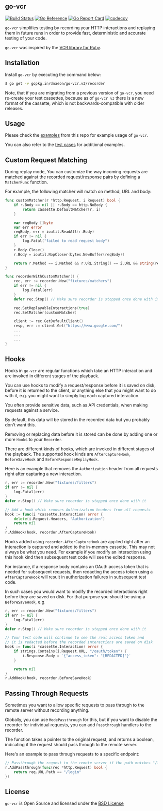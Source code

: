 ## go-vcr

[![Build Status](https://github.com/dnaeon/go-vcr/actions/workflows/test.yaml/badge.svg)](https://github.com/dnaeon/go-vcr/actions/workflows/test.yaml/badge.svg)
[![Go Reference](https://pkg.go.dev/badge/gopkg.in/dnaeon/go-vcr.v3.svg)](https://pkg.go.dev/gopkg.in/dnaeon/go-vcr.v3)
[![Go Report Card](https://goreportcard.com/badge/gopkg.in/dnaeon/go-vcr.v3)](https://goreportcard.com/report/gopkg.in/dnaeon/go-vcr.v3)
[![codecov](https://codecov.io/gh/dnaeon/go-vcr/branch/master/graph/badge.svg)](https://codecov.io/gh/dnaeon/go-vcr)

`go-vcr` simplifies testing by recording your HTTP interactions and
replaying them in future runs in order to provide fast, deterministic
and accurate testing of your code.

`go-vcr` was inspired by the [VCR library for Ruby](https://github.com/vcr/vcr).

## Installation

Install `go-vcr` by executing the command below:

```bash
$ go get -v gopkg.in/dnaeon/go-vcr.v3/recorder
```

Note, that if you are migrating from a previous version of `go-vcr`,
you need re-create your test cassettes, because as of `go-vcr v3`
there is a new format of the cassette, which is not
backwards-compatible with older releases.

## Usage

Please check the [examples](./examples) from this repo for example
usage of `go-vcr`.

You can also refer to the [test cases](./recorder/recorder_test.go)
for additional examples.

## Custom Request Matching

During replay mode, You can customize the way incoming requests are
matched against the recorded request/response pairs by defining a
`MatcherFunc` function.

For example, the following matcher will match on method, URL and body:

```go
func customMatcher(r *http.Request, i Request) bool {
	if r.Body == nil || r.Body == http.NoBody {
		return cassette.DefaultMatcher(r, i)
	}

	var reqBody []byte
	var err error
	reqBody, err = ioutil.ReadAll(r.Body)
	if err != nil {
		log.Fatal("failed to read request body")
	}
	r.Body.Close()
	r.Body = ioutil.NopCloser(bytes.NewBuffer(reqBody))

	return r.Method == i.Method && r.URL.String() == i.URL && string(reqBody) == i.Body
}

func recorderWithCustomMatcher() {
	rec, err := recorder.New("fixtures/matchers")
	if err != nil {
		log.Fatal(err)
	}
	defer rec.Stop() // Make sure recorder is stopped once done with it

	rec.SetReplayableInteractions(true)
	rec.SetMatcher(customMatcher)

	client := rec.GetDefaultClient()
	resp, err := client.Get("https://www.google.com/")
	...
	...
	...
}
```

## Hooks

Hooks in `go-vcr` are regular functions which take an HTTP interaction
and are invoked in different stages of the playback.

You can use hooks to modify a request/response before it is saved on
disk, before it is returned to the client, or anything else that you
might want to do with it, e.g. you might want to simply log each
captured interaction.

You often provide sensitive data, such as API credentials, when making
requests against a service.

By default, this data will be stored in the recorded data but you
probably don't want this.

Removing or replacing data before it is stored can be done by adding
one or more `Hook`s to your `Recorder`.

There are different kinds of hooks, which are invoked in different
stages of the playback. The supported hook kinds are
`AfterCaptureHook`, `BeforeSaveHook` and `BeforeResponseReplayHook`.

Here is an example that removes the `Authorization` header from all
requests right after capturing a new interaction.

```go
r, err := recorder.New("fixtures/filters")
if err != nil {
	log.Fatal(err)
}
defer r.Stop() // Make sure recorder is stopped once done with it

// Add a hook which removes Authorization headers from all requests
hook := func(i *cassette.Interaction) error {
	delete(i.Request.Headers, "Authorization")
	return nil
}
r.AddHook(hook, recorder.AfterCaptureHook)
```

Hooks added using `recorder.AfterCaptureHook` are applied right after
an interaction is captured and added to the in-memory cassette. This
may not always be what you need. For example if you modify an
interaction using this hook kind then subsequent test code will see
the edited response.

For instance, if a response body contains an OAuth access token that
is needed for subsequent requests, then redacting the access token
using a `AfterCaptureHook` will result in authorization failures in
subsequent test code.

In such cases you would want to modify the recorded interactions right
before they are saved on disk. For that purpose you should be using a
`BeforeSaveHook`, e.g.

```go
r, err := recorder.New("fixtures/filters")
if err != nil {
	log.Fatal(err)
}
defer r.Stop() // Make sure recorder is stopped once done with it

// Your test code will continue to see the real access token and
// it is redacted before the recorded interactions are saved on disk
hook := func(i *cassette.Interaction) error {
	if strings.Contains(i.Request.URL, "/oauth/token") {
		i.Response.Body = `{"access_token": "[REDACTED]"}`
	}

	return nil
}
r.AddHook(hook, recorder.BeforeSaveHook)
```

## Passing Through Requests

Sometimes you want to allow specific requests to pass through to the
remote server without recording anything.

Globally, you can use `ModePassthrough` for this, but if you want to
disable the recorder for individual requests, you can add
`Passthrough` handlers to the recorder.

The function takes a pointer to the original request, and returns a
boolean, indicating if the request should pass through to the remote
server.

Here's an example to pass through requests to a specific endpoint:

```go
// Passthrough the request to the remote server if the path matches "/login".
r.AddPassthrough(func(req *http.Request) bool {
    return req.URL.Path == "/login"
})
```

## License

`go-vcr` is Open Source and licensed under the
[BSD License](http://opensource.org/licenses/BSD-2-Clause)

